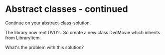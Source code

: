 ﻿# Abstract classes - continued

Continue on your abstract-class-solution.

The library now rent DVD's. So create a new class DvdMovie which inherits from LibraryItem.

What's the problem with this solution?